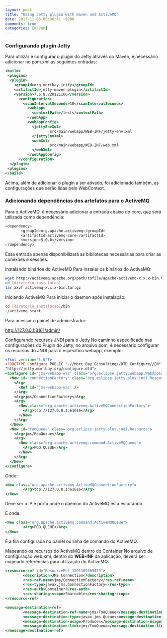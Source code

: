 ```yaml
---
layout: post
title: "Using Jetty plugin with maven and ActiveMQ"
date: 2017-11-06 00:36:41 -0200
comments: true
categories: [maven]
---
```


### Configurando plugin Jetty

Para utilizar e configurar o plugin do Jetty através do Maven, é necessário adicionar no pom.xml as seguintes entradas:

```xml
<build>
 <plugins>
  <plugin>
    <groupId>org.mortbay.jetty</groupId>
    <artifactId>jetty-maven-plugin</artifactId>
    <version>7.6.8.v20121106</version>
      <configuration>
        <scanIntervalSeconds>10</scanIntervalSeconds>
          <webApp>
            <contextPath>/test</contextPath>
          </webApp>
          <webAppConfig>
            <jettyEnvXml>
					src/main/webapp/WEB-INF/jetty-env.xml
            </jettyEnvXml>
            <webXml>
					src/main/webapp/WEB-INF/web.xml
            </webXml>
          </webAppConfig>
      </configuration>
  </plugin>
 <plugins>
</build>
```

Acima, além de adicionar o plugin a ser ativado, foi adicionado também, as configurações que serão lidas pelo WebContext.

### Adicionando dependências dos artefatos para o ActiveMQ

Para o ActiveMQ, é necessário adicionar a entrada abaixo do core, que será utilizada como <!--more-->
dependência:

```bash
<dependency>
       <groupId>org.apache.activemq</groupId>
       <artifactId>activemq-core</artifactId>
       <version>5.0.0</version>
</dependency>
```

Essa entrada apenas disponibilizará as bibliotecas necessárias para criar as conexões e sessões.

Instalando binários do ActiveMQ
Para instalar os binários do ActiveMQ:

``` bash
wget http://activemq.apache.org/path/tofile/apache-activemq-x.x.x-bin.tar.gz
cd [diretorio_instalacao]
tar zxvf activemq-x.x.x-bin.tar.gz
```

Iniciando ActiveMQ
Para iniciar o daemon após instalação:

``` bash
cd [diretorio_instalacao]/bin
./activemq start
```

Para acessar o painel de administrador:

http://127.0.0.1:8161/admin/

Configurando recursos JNDI para o Jetty
No caminho especificado nas configurações do Plugin do Jetty, no arquivo pom, é necessário configurar os recursos do JNDI para o específico webapp, exemplo:

``` xml
<?xml version="1.0"?>
<!DOCTYPE Configure PUBLIC "-//Mort Bay Consulting//DTD Configure//EN"
"http://jetty.mortbay.org/configure.dtd">
<Configure id='jms-webapp-wac' class="org.eclipse.jetty.webapp.WebAppContext">
  <New id="connectionFactory" class="org.eclipse.jetty.plus.jndi.Resource">
    <Arg>
      <Ref id='jms-webapp-wac' />
    </Arg>
    <Arg>jms/ConnectionFactory</Arg>
    <Arg>
      <New class="org.apache.activemq.ActiveMQConnectionFactory">
        <Arg>tcp://127.0.0.1:61616</Arg>
      </New>
    </Arg>
  </New>
  <New id="fooQueue" class="org.eclipse.jetty.plus.jndi.Resource">
    <Arg>jms/FooQueue</Arg>
    <Arg>
      <New class="org.apache.activemq.command.ActiveMQQueue">
        <Arg>FOO.QUEUE</Arg>
      </New>
    </Arg>
  </New>
</Configure>
```

Onde:

``` xml
<New class="org.apache.activemq.ActiveMQConnectionFactory">
        <Arg>tcp://127.0.0.1:61616</Arg>
</New>
```

Deve ser o IP e porta onde o daemon do ActiveMQ está escutando.

E onde:

``` xml
<New class="org.apache.activemq.command.ActiveMQQueue">
        <Arg>FOO.QUEUE</Arg>
</New>
```

É a fila configurada no painel ou linha de comando do ActiveMQ.

Mapeando os recursos do ActiveMQ dentro do Container
No arquivo de configuração web.xml, dentro do **WEB-INF** da aplicação, deverá ser mapeado referências para
utilização do ActiveMQ:

``` xml
<resource-ref id="ResourceRef_1291169365479">
        <description>JMS Connection</description>
        <res-ref-name>jms/ConnectionFactory</res-ref-name>
        <res-type>javax.jms.ConnectionFactory</res-type>
        <res-auth>Container</res-auth>
        <res-sharing-scope>Shareable</res-sharing-scope>
</resource-ref>

<message-destination-ref>
        <message-destination-ref-name>jms/FooQueue</message-destination-ref-name>
        <message-destination-type>javax.jms.Queue</message-destination-type>
        <message-destination-usage>Produces</message-destination-usage>
        <message-destination-link>jms/FooQueue</message-destination-link>
</message-destination-ref>
```
